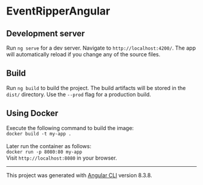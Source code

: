 # EventRipperAngular

## Development server

Run `ng serve` for a dev server. Navigate to `http://localhost:4200/`. The app will automatically reload if you change any of the source files.

## Build

Run `ng build` to build the project. The build artifacts will be stored in the `dist/` directory. Use the `--prod` flag for a production build.

## Using Docker

Execute the following command to build the image:
<br> 
`docker build -t my-app .`
<br><br> 
Later run the container as follows: 
<br> 
`docker run -p 8080:80 my-app`
<br>
Visit `http://localhost:8080` in your browser.

---

This project was generated with [Angular CLI](https://github.com/angular/angular-cli) version 8.3.8.
